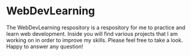 # WebDevLearning

The WebDevLearning respository is a respository for me to practice and learn web development. 
Inside you will find various projects that I am working on in order to improve my skills. 
Please feel free to take a look. Happy to answer any question!
